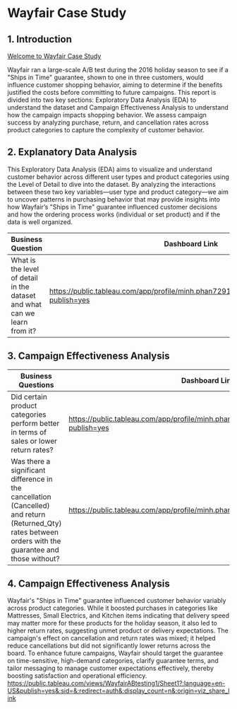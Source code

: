 # Wayfair Case Study 


## 1. Introduction
<a href=http://www.wayfair.com/> Welcome to Wayfair Case Study </a>

 Wayfair ran a large-scale A/B test during the 2016 holiday season to see if a "Ships in Time" guarantee, shown to one in three customers, would influence customer shopping behavior, aiming to determine if the benefits justified the costs before committing to future campaigns.  This report is divided into two key sections: Exploratory Data Analysis (EDA) to understand the dataset and Campaign Effectiveness Analysis to understand how the campaign impacts shopping behavior. We assess campaign success by analyzing purchase, return, and cancellation rates across product categories to capture the complexity of customer behavior. 

## 2.	Explanatory Data Analysis
This Exploratory Data Analysis (EDA) aims to visualize and understand customer behavior across different user types and product categories using the Level of Detail to dive into the dataset. By analyzing the interactions between these two key variables—user type and product category—we aim to uncover patterns in purchasing behavior that may provide insights into how Wayfair’s "Ships in Time" guarantee influenced customer decisions and how the ordering process works (individual or set product) and if the data is well organized.


| Business Question | Dashboard Link|
| ------------- | ------------- |
| What is the level of detail in the dataset and what can we learn from it? |https://public.tableau.com/app/profile/minh.phan7291/viz/WayfairABtesting/Sheet1?publish=yes|


## 3.	Campaign Effectiveness Analysis

| Business Questions | Dashboard Links|
| ------------- | ------------- |
| Did certain product categories perform better in terms of sales or lower return rates? |https://public.tableau.com/app/profile/minh.phan7291/viz/WayfairABtesting/Sheet1?publish=yes|
|Was there a significant difference in the cancellation (Cancelled) and return (Returned_Qty) rates between orders with the guarantee and those without? |https://public.tableau.com/app/profile/minh.phan7291/viz/WayfairABtestq1/Sheet5|


## 4.	Campaign Effectiveness Analysis
Wayfair's "Ships in Time" guarantee influenced customer behavior variably across product categories. While it boosted purchases in categories like Mattresses, Small Electrics, and Kitchen items indicating that delivery speed may matter more for these products for the holiday season, it also led to higher return rates, suggesting unmet product or delivery expectations. The campaign's effect on cancellation and return rates was mixed; it helped reduce cancellations but did not significantly lower returns across the board. To enhance future campaigns, Wayfair should target the guarantee on time-sensitive, high-demand categories, clarify guarantee terms, and tailor messaging to manage customer expectations effectively, thereby boosting satisfaction and operational efficiency.
https://public.tableau.com/views/WayfairABtesting1/Sheet1?:language=en-US&publish=yes&:sid=&:redirect=auth&:display_count=n&:origin=viz_share_link
